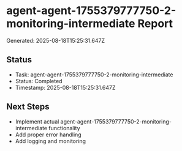 # agent-agent-1755379777750-2-monitoring-intermediate Report

Generated: 2025-08-18T15:25:31.647Z

## Status
- Task: agent-agent-1755379777750-2-monitoring-intermediate
- Status: Completed
- Timestamp: 2025-08-18T15:25:31.647Z

## Next Steps
- Implement actual agent-agent-1755379777750-2-monitoring-intermediate functionality
- Add proper error handling
- Add logging and monitoring
